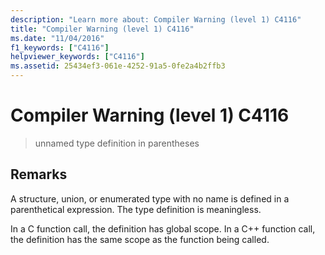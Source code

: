 ```yaml
---
description: "Learn more about: Compiler Warning (level 1) C4116"
title: "Compiler Warning (level 1) C4116"
ms.date: "11/04/2016"
f1_keywords: ["C4116"]
helpviewer_keywords: ["C4116"]
ms.assetid: 25434ef3-061e-4252-91a5-0fe2a4b2ffb3
---
```

# Compiler Warning (level 1) C4116

> unnamed type definition in parentheses

## Remarks

A structure, union, or enumerated type with no name is defined in a parenthetical expression. The type definition is meaningless.

In a C function call, the definition has global scope. In a C++ function call, the definition has the same scope as the function being called.
